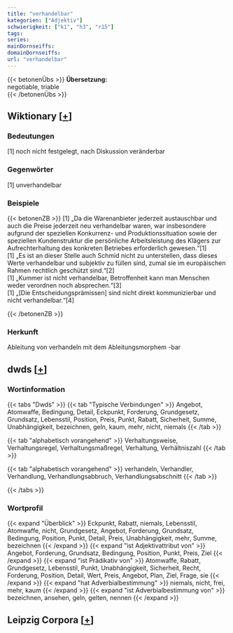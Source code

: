 ```yaml
---
title: "verhandelbar"
kategorien: ["Adjektiv"]
schwierigkeit: ["k1", "h3", "r15"]
tags:
series:
mainDornseiffs:
domainDornseiffs:
url: "verhandelbar"
---
```


{{< betonenÜbs >}}
**Übersetzung:**  
negotiable, triable  
{{< /betonenÜbs >}}

## Wiktionary [[+](https://de.wiktionary.org/wiki/verhandelbar)]

### Bedeutungen
[1] noch nicht festgelegt, nach Diskussion veränderbar  

### Gegenwörter
[1] unverhandelbar  

### Beispiele
{{< betonenZB >}}
[1] „Da die Warenanbieter jederzeit austauschbar und auch die Preise jederzeit neu verhandelbar waren, war insbesondere aufgrund der speziellen Konkurrenz- und Produktionssituation sowie der speziellen Kundenstruktur die persönliche Arbeitsleistung des Klägers zur Aufrechterhaltung des konkreten Betriebes erforderlich gewesen.“[1]  
[1] „Es ist an dieser Stelle auch Schmid nicht zu unterstellen, dass dieses Werte verhandelbar und subjektiv zu füllen sind, zumal sie im europäischen Rahmen rechtlich geschützt sind.“[2]  
[1] „Kummer ist nicht verhandelbar, Betroffenheit kann man Menschen weder verordnen noch absprechen.“[3]  
[1] „[Die Entscheidungsprämissen] sind nicht direkt kommunizierbar und nicht verhandelbar.“[4]  

{{< /betonenZB >}}
### Herkunft
Ableitung von verhandeln mit dem Ableitungsmorphem -bar  



## dwds [[+](https://www.dwds.de/wb/verhandelbar)]

### Wortinformation
{{< tabs "Dwds" >}}
{{< tab "Typische Verbindungen" >}}
Angebot, Atomwaffe, Bedingung, Detail, Eckpunkt, Forderung, Grundgesetz, Grundsatz, Lebensstil, Position, Preis, Punkt, Rabatt, Sicherheit, Summe, Unabhängigkeit, bezeichnen, geln, kaum, mehr, nicht, niemals
{{< /tab >}}

{{< tab "alphabetisch vorangehend" >}}
Verhaltungsweise, Verhaltungsregel, Verhaltungsmaßregel, Verhaltung, Verhältniszahl
{{< /tab >}}

{{< tab "alphabetisch vorangehend" >}}
verhandeln, Verhandler, Verhandlung, Verhandlungsabbruch, Verhandlungsabschnitt
{{< /tab >}}

{{< /tabs >}}

### Wortprofil
{{< expand "Überblick" >}} Eckpunkt, Rabatt, niemals, Lebensstil, Atomwaffe, nicht, Grundgesetz, Angebot, Forderung, Grundsatz, Bedingung, Position, Punkt, Detail, Preis, Unabhängigkeit, mehr, Summe, bezeichnen {{< /expand >}}
{{< expand "ist Adjektivattribut von" >}} Angebot, Forderung, Grundsatz, Bedingung, Position, Punkt, Preis, Ziel {{< /expand >}}
{{< expand "ist Prädikativ von" >}} Atomwaffe, Rabatt, Grundgesetz, Lebensstil, Punkt, Unabhängigkeit, Sicherheit, Recht, Forderung, Position, Detail, Wert, Preis, Angebot, Plan, Ziel, Frage, sie {{< /expand >}}
{{< expand "hat Adverbialbestimmung" >}} niemals, nicht, frei, mehr, kaum {{< /expand >}}
{{< expand "ist Adverbialbestimmung von" >}} bezeichnen, ansehen, geln, gelten, nennen {{< /expand >}}

## Leipzig Corpora [[+](https://corpora.uni-leipzig.de/en/res?word=verhandelbar&corpusId=deu_newscrawl-public_2018)]


